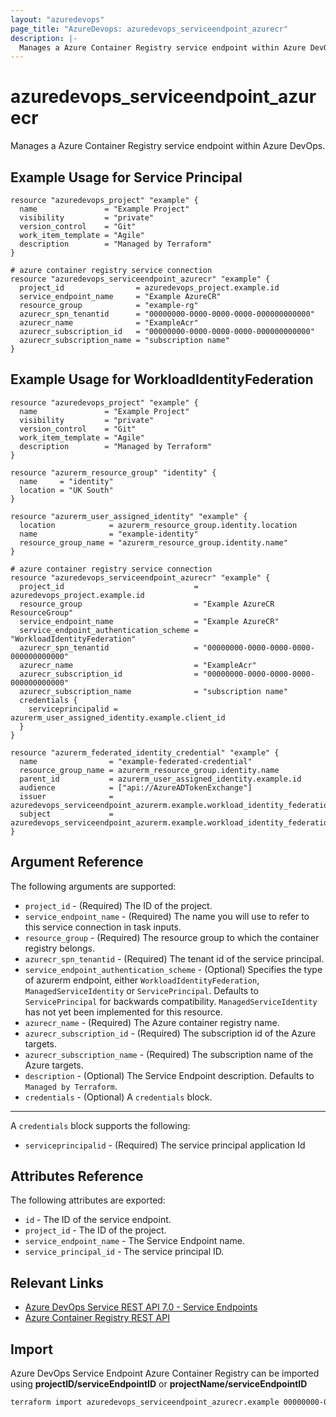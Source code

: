 ```yaml
---
layout: "azuredevops"
page_title: "AzureDevops: azuredevops_serviceendpoint_azurecr"
description: |-
  Manages a Azure Container Registry service endpoint within Azure DevOps organization.
---
```


# azuredevops_serviceendpoint_azurecr

Manages a Azure Container Registry service endpoint within Azure DevOps.

## Example Usage for Service Principal

```hcl
resource "azuredevops_project" "example" {
  name               = "Example Project"
  visibility         = "private"
  version_control    = "Git"
  work_item_template = "Agile"
  description        = "Managed by Terraform"
}

# azure container registry service connection
resource "azuredevops_serviceendpoint_azurecr" "example" {
  project_id                = azuredevops_project.example.id
  service_endpoint_name     = "Example AzureCR"
  resource_group            = "example-rg"
  azurecr_spn_tenantid      = "00000000-0000-0000-0000-000000000000"
  azurecr_name              = "ExampleAcr"
  azurecr_subscription_id   = "00000000-0000-0000-0000-000000000000"
  azurecr_subscription_name = "subscription name"
}
```

## Example Usage for WorkloadIdentityFederation

```hcl
resource "azuredevops_project" "example" {
  name               = "Example Project"
  visibility         = "private"
  version_control    = "Git"
  work_item_template = "Agile"
  description        = "Managed by Terraform"
}

resource "azurerm_resource_group" "identity" {
  name     = "identity"
  location = "UK South"
}

resource "azurerm_user_assigned_identity" "example" {
  location            = azurerm_resource_group.identity.location
  name                = "example-identity"
  resource_group_name = "azurerm_resource_group.identity.name"
}

# azure container registry service connection
resource "azuredevops_serviceendpoint_azurecr" "example" {
  project_id                             = azuredevops_project.example.id
  resource_group                         = "Example AzureCR ResourceGroup"
  service_endpoint_name                  = "Example AzureCR"
  service_endpoint_authentication_scheme = "WorkloadIdentityFederation"
  azurecr_spn_tenantid                   = "00000000-0000-0000-0000-000000000000"
  azurecr_name                           = "ExampleAcr"
  azurecr_subscription_id                = "00000000-0000-0000-0000-000000000000"
  azurecr_subscription_name              = "subscription name"
  credentials {
    serviceprincipalid = azurerm_user_assigned_identity.example.client_id
  }
}

resource "azurerm_federated_identity_credential" "example" {
  name                = "example-federated-credential"
  resource_group_name = azurerm_resource_group.identity.name
  parent_id           = azurerm_user_assigned_identity.example.id
  audience            = ["api://AzureADTokenExchange"]
  issuer              = azuredevops_serviceendpoint_azurerm.example.workload_identity_federation_issuer
  subject             = azuredevops_serviceendpoint_azurerm.example.workload_identity_federation_subject
}
```

## Argument Reference

The following arguments are supported:

- `project_id` - (Required) The ID of the project.
- `service_endpoint_name` - (Required) The name you will use to refer to this service connection in task inputs.
- `resource_group` - (Required) The resource group to which the container registry belongs.
- `azurecr_spn_tenantid` - (Required) The tenant id of the service principal.
- `service_endpoint_authentication_scheme` - (Optional) Specifies the type of azurerm endpoint, either `WorkloadIdentityFederation`, `ManagedServiceIdentity` or `ServicePrincipal`. Defaults to `ServicePrincipal` for backwards compatibility. `ManagedServiceIdentity` has not yet been implemented for this resource.
- `azurecr_name` - (Required) The Azure container registry name.
- `azurecr_subscription_id` - (Required) The subscription id of the Azure targets.
- `azurecr_subscription_name` - (Required) The subscription name of the Azure targets.
- `description` - (Optional) The Service Endpoint description. Defaults to `Managed by Terraform`.
- `credentials` - (Optional) A `credentials` block.

---

A `credentials` block supports the following:

- `serviceprincipalid` - (Required) The service principal application Id

## Attributes Reference

The following attributes are exported:

- `id` - The ID of the service endpoint.
- `project_id` - The ID of the project.
- `service_endpoint_name` - The Service Endpoint name.
- `service_principal_id` - The service principal ID.

## Relevant Links

- [Azure DevOps Service REST API 7.0 - Service Endpoints](https://docs.microsoft.com/en-us/rest/api/azure/devops/serviceendpoint/endpoints?view=azure-devops-rest-7.0)
- [Azure Container Registry REST API](https://docs.microsoft.com/en-us/rest/api/containerregistry/)

## Import

Azure DevOps Service Endpoint Azure Container Registry can be imported using **projectID/serviceEndpointID** or **projectName/serviceEndpointID**

```sh
terraform import azuredevops_serviceendpoint_azurecr.example 00000000-0000-0000-0000-000000000000/00000000-0000-0000-0000-000000000000
```
